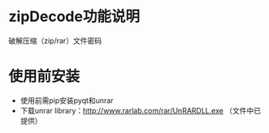 # zipDecode功能说明
破解压缩（zip/rar）文件密码
# 使用前安装
- 使用前需pip安装pyqt和unrar
- 下载unrar library：http://www.rarlab.com/rar/UnRARDLL.exe （文件中已提供）

